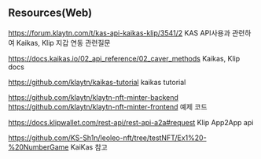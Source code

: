 ## Resources(Web)
https://forum.klaytn.com/t/kas-api-kaikas-klip/3541/2
KAS API사용과 관련하여 Kaikas, Klip 지갑 연동 관련질문

https://docs.kaikas.io/02_api_reference/02_caver_methods
Kaikas, Klip docs

https://github.com/klaytn/kaikas-tutorial
kaikas tutorial

https://github.com/klaytn/klaytn-nft-minter-backend
https://github.com/klaytn/klaytn-nft-minter-frontend
예제 코드

https://docs.klipwallet.com/rest-api/rest-api-a2a#request
Klip App2App api

https://github.com/KS-Sh1n/leoleo-nft/tree/testNFT/Ex1%20-%20NumberGame
KaiKas 참고